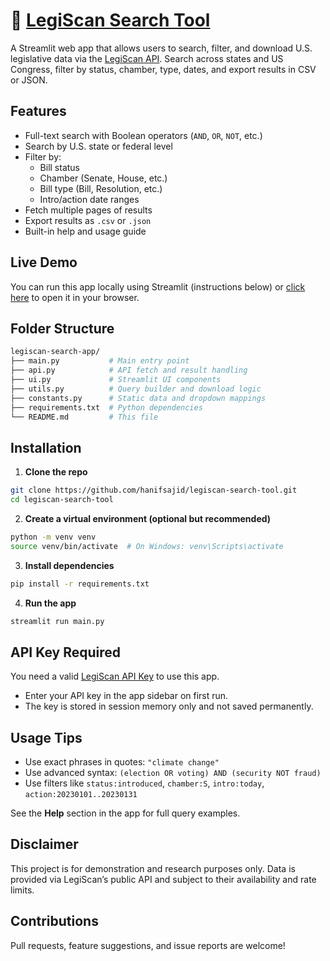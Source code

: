 # 📜 [LegiScan Search Tool](https://legiscansearch.streamlit.app)

A Streamlit web app that allows users to search, filter, and download U.S. legislative data via the [LegiScan API](https://legiscan.com/). Search across states and US Congress, filter by status, chamber, type, dates, and export results in CSV or JSON.

## Features

- Full-text search with Boolean operators (`AND`, `OR`, `NOT`, etc.)
- Search by U.S. state or federal level
- Filter by:
  - Bill status
  - Chamber (Senate, House, etc.)
  - Bill type (Bill, Resolution, etc.)
  - Intro/action date ranges
- Fetch multiple pages of results
- Export results as `.csv` or `.json`
- Built-in help and usage guide

## Live Demo

You can run this app locally using Streamlit (instructions below) or [click here](https://legiscansearch.streamlit.app) to open it in your browser.

## Folder Structure

```bash
legiscan-search-app/
├── main.py           # Main entry point
├── api.py            # API fetch and result handling
├── ui.py             # Streamlit UI components
├── utils.py          # Query builder and download logic
├── constants.py      # Static data and dropdown mappings
├── requirements.txt  # Python dependencies
└── README.md         # This file
```

## Installation

1. **Clone the repo**

```bash
git clone https://github.com/hanifsajid/legiscan-search-tool.git
cd legiscan-search-tool
```

2. **Create a virtual environment (optional but recommended)**

```bash
python -m venv venv
source venv/bin/activate  # On Windows: venv\Scripts\activate
```

3. **Install dependencies**

```bash
pip install -r requirements.txt
```

4. **Run the app**

```bash
streamlit run main.py
```

## API Key Required

You need a valid [LegiScan API Key](https://legiscan.com/legiscan) to use this app.

* Enter your API key in the app sidebar on first run.
* The key is stored in session memory only and not saved permanently.

## Usage Tips

* Use exact phrases in quotes: `"climate change"`
* Use advanced syntax: `(election OR voting) AND (security NOT fraud)`
* Use filters like `status:introduced`, `chamber:S`, `intro:today`, `action:20230101..20230131`

See the **Help** section in the app for full query examples.

## Disclaimer

This project is for demonstration and research purposes only. Data is provided via LegiScan’s public API and subject to their availability and rate limits.

## Contributions

Pull requests, feature suggestions, and issue reports are welcome!
